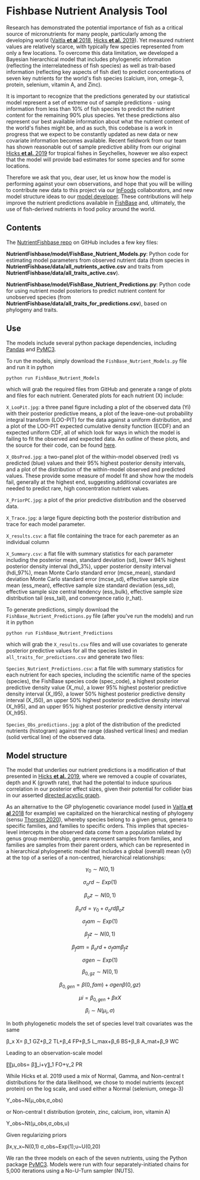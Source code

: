 
# Fishbase Nutrient Analysis Tool

Research has demonstrated the potential importance of fish as a critical source of micronutrients for many people, particularly among the developing world ([Vaitla **et al** 2018](https://www.nature.com/articles/s41467-018-06199-w), [Hicks **et al.** 2019](https://www.nature.com/articles/s41586-019-1592-6)).  Yet measured nutrient values are relatively scarce, with typically few species represented from only a few locations. To overcome this data limitation, we developed a Bayesian hierarchical model that includes phylogenetic information (reflecting the interrelatedness of fish species) as well as trait-based information (reflecting key aspects of fish diet) to predict concentrations of seven key nutrients for the world's fish species (calcium, iron, omega-3, protein, selenium, vitamin A, and Zinc). 

It is important to recognize that the predictions generated by our statistical model represent a set of extreme out of sample predictions - using information from less than 10% of fish species to predict the nutrient content for the remaining 90% plus species. Yet these predictions also represent our best available information about what the nutrient content of the world's fishes might be, and as such, this codebase is a work in progress that we expect to be constantly updated as new data or new covariate information becomes available. Recent fieldwork from our team has shown reasonable out of sample predictive ability from our original [Hicks **et al.** 2019](https://www.nature.com/articles/s41586-019-1592-6) for tropical fishes in Seychelles, however we also expect that the model will provide bad estimates for some species and for some locations. 

Therefore we ask that you, dear user, let us know how the model is performing against your own observations, and hope that you will be willing to contribute new data to this project via our [InFoods]() collaborators, and new model structure ideas to our [model developer](mailto:a.macneil@dal.ca). These contributions will help improve the nutrient predictions available in [FishBase](https://fishbase.ca/Nutrients/NutrientSearch.php) and, ultimately, the use of fish-derived nutrients in food policy around the world. 

## Contents

The [NutrientFishbase repo](https://github.com/mamacneil/NutrientFishbase) on GitHub includes a few key files:

**NutrientFishbase/model/FishBase_Nutrient_Models.py**:  Python code for estimating model parameters from observed nutrient data (from species in **NutrientFishbase/data/all_nutrients_active.csv** and traits from **NutrientFishbase/data/all_traits_active.csv**).

**NutrientFishbase/model/FishBase_Nutrient_Predictions.py**: Python code for using nutrient model posteriors to predict nutrient content for unobserved species (from **NutrientFishbase/data/all_traits_for_predictions.csv**), based on phylogeny and traits.

## Use

The models include several python package dependencies, including [Pandas](https://pandas.pydata.org/) and [PyMC3](https://docs.pymc.io/).

To run the models, simply download the ``FishBase_Nutrient_Models.py`` file and run it in python

``python run FishBase_Nutrient_Models``

which will grab the required files from GitHub and generate a range of plots and files for each nutrient. Generated plots for each nutrient (X) include:

``X_LooPit.jpg``:  a three panel figure including a plot of the observed data (Yi) with their posterior predictive means, a plot of the leave-one-out probability integral transform (LOO-PIT) for the data against a uniform distribution, and a plot of the LOO-PIT expected cumulative density function (ECDF) and an expected uniform CDF, all of which look for ways in which the model is failing to fit the observed and expected data. An outline of these plots, and the source for their code, can be found [here](https://oriolabril.github.io/oriol_unraveled/python/arviz/pymc3/2019/07/31/loo-pit-tutorial.html).

``X_ObsPred.jpg``:  a two-panel plot of the within-model observed (red) vs predicted (blue) values and their 95% highest posterior density intervals, and a plot of the distribution of the within-model observed and predicted values. These provide some measure of model fit and show how the models fail, generally at the highest end, suggesting additional covariates are needed to predict rare, high concentration nutrient values.

``X_PriorPC.jpg``:  a plot of the prior predictive distribution and the observed data. 

``X_Trace.jpg``:  a large figure depicting both the posterior distribution and trace for each model parameter. 

``X_results.csv``:  a flat file containing the trace for each paremeter as an individual column

``X_Summary.csv``:  a flat file with summary statistics for each parameter including the posterior mean, standard deviation (sd), lower 94% highest posterior density interval (hdi_3%), upper posterior density interval (hdi_97%), mean Monte Carlo standard error (mcse_mean), standard deviation Monte Carlo standard error (mcse_sd), effective sample size mean (ess_mean), effective sample size standard deviation (ess_sd), effective sample size central tendency (ess_bulk), effective sample size distribution tail (ess_tail), and convergence ratio (r_hat). 


To generate predictions, simply download the ``FishBase_Nutrient_Predictions.py`` file (after you've run the models) and run it in python

``python run FishBase_Nutrient_Predictions``

which will grab the ``X_results.csv`` files and will use covariates to generate posterior predictive values for all the species listed in ``all_traits_for_predictions.csv`` and generate two files:

``Species_Nutrient_Predictions.csv``:  a flat file with summary statistics for each nutrient for each species, including the scientific name of the species (species), the FishBase species code (spec_code), a highest posterior predictive density value (X_mu), a lower 95% highest posterior predictive density interval (X_l95), a lower 50% highest posterior predictive density interval (X_l50), an upper 50% highest posterior predictive density interval (X_h95), and an upper 95% highest posterior predictive density interval (X_h95).

``Species_Obs_predictions.jpg``:  a plot of the distribution of the predicted nutrients (histogram) against the range (dashed vertical lines) and median (solid vertical line) of the observed data.


## Model structure

The model that underlies our nutrient predictions is a modification of that presented in [Hicks **et al.** 2019](https://www.nature.com/articles/s41586-019-1592-6), where we removed a couple of covariates, depth and K (growth rate), that had the potential to induce spurious correlation in our posterior effect sizes, given their potential for collider bias in our asserted [directed acyclic graph](https://github.com/mamacneil/NutrientFishbase/blob/master/model/nutrients_DAG.jpg). 

As an alternative to the GP phylogenetic covariance model (used in [Vaitla **et al** 2018](https://www.nature.com/articles/s41467-018-06199-w) for example) we capitalized on the hierarchical nesting of phylogeny (sensu [Thorson 2020](https://onlinelibrary.wiley.com/doi/abs/10.1111/faf.12427)), whereby species belong to a given genus, genera to specific families, and families to specific orders. This implies that species-level intercepts in the observed data come from a population related by genus group membership, genera represent samples from families, and families are samples from their parent orders, which can be represented in a hierarchical phylogenetic model that includes a global (overall) mean (γ0) at the top of a series of a non-centred, hierarchical relationships:


$$γ_0 \sim N(0,1)$$

$$σ_ord \sim Exp(1)$$

$$β_oz \sim N(0,1)$$

$$β_ord =γ_0+σ_ord β_oz$$

$$σ_fam \sim Exp(1)$$

$$β_fz \sim N(0,1)$$

$$β_fam = β_ord+σ_fam β_fz$$

$$σgen \sim Exp(1)$$

$$β_{0,gz} \sim N(0,1)$$

$$β_{0,gen} =β(0,fam)+σgen β(0,gz)$$

$$μi = β_{0,gen}+βx X$$

$$β_i \sim N(μ_i,σ)$$

In both phylogenetic models the set of species level trait covariates was the same

β_x X= β_1 GZ+β_2 TL+β_4 FP+β_5 L_max+β_6 BS+β_8 A_mat+β_9 WC

Leading to an observation-scale model

〖〖μ_obs= β〗_i+γ〗_1 FO+γ_2 PR

While Hicks et al. 2019 used a mix of Normal, Gamma, and Non-central t distributions for the data likelihood, we chose to model nutrients (except protein) on the log scale, and used either a Normal (selenium, omega-3) 

Y_obs~N(μ_obs,σ_obs)

or Non-central t distribution (protein, zinc, calcium, iron, vitamin A)

Y_obs~Nt(μ_obs,σ_obs,υ)

Given regularizing priors

βx,γ_x~N(0,1)
σ_obs~Exp(1);υ~U(0,20)

We ran the three models on each of the seven nutrients, using the Python package [PyMC3](https://docs.pymc.io/). Models were run with four separately-initiated chains for 5,000 iterations using a No-U-Turn sampler (NUTS). 


